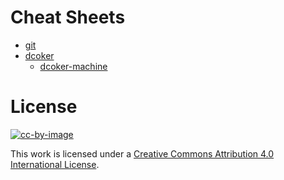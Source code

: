 # Cheat Sheets

- [git](git.md)
- [dcoker](docker.md)
  - [dcoker-machine](docker-machine.md)

# License

[![cc-by-image]][cc-by-url]

This work is licensed under a [Creative Commons Attribution 4.0 International License][cc-by-url].

[cc-by-image]: https://i.creativecommons.org/l/by/4.0/80x15.png
[cc-by-url]: http://creativecommons.org/licenses/by/4.0
